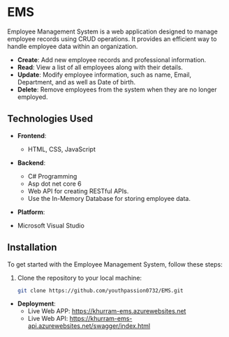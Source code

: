 # EMS
Employee Management System is a web application designed to manage employee records using CRUD operations. 
It provides an efficient way to handle employee data within an organization.

- **Create**: Add new employee records and professional information.
- **Read**: View a list of all employees along with their details.
- **Update**: Modify employee information, such as name, Email, Department, and as well as Date of birth.
- **Delete**: Remove employees from the system when they are no longer employed.

## Technologies Used

- **Frontend**:
  - HTML, CSS, JavaScript
  
- **Backend**:
  - C# Programming
  - Asp dot net core 6 
  - Web API for creating RESTful APIs.
  - Use the In-Memory Database for storing employee data.
    
- **Platform**:
- Microsoft Visual Studio
## Installation

To get started with the Employee Management System, follow these steps:

1. Clone the repository to your local machine:

   ```bash
   git clone https://github.com/youthpassion0732/EMS.git

- **Deployment**:
  - Live Web APP: https://khurram-ems.azurewebsites.net
  - Live Web API: https://khurram-ems-api.azurewebsites.net/swagger/index.html
